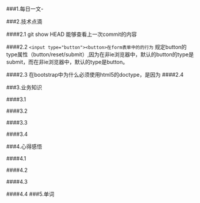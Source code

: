 ###1.每日一文-[]()

###2.技术点滴

####2.1 git show HEAD 能够查看上一次commit的内容

####2.2 ```<input type="button"><button>在form表单中的的行为```
规定button的type属性（button/reset/submit）,因为在非ie浏览器中，默认的button的type是submit，而在非ie浏览器中，默认的type是button。

####2.3 在bootstrap中为什么必须使用html5的doctype，是因为
####2.4 

###3.业务知识

####3.1 

####3.2

####3.3

####3.4

###4.心得感悟

####4.1

####4.2

####4.3

####4.4
###5.单词
